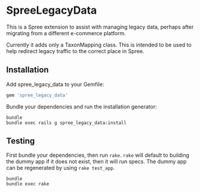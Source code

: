 SpreeLegacyData
===============

This is a Spree extension to assist with managing legacy data, perhaps after migrating from a different e-commerce platform.

Currently it adds only a TaxonMapping class. This is intended to be used to help redirect legacy traffic to the correct place in Spree.

Installation
------------

Add spree_legacy_data to your Gemfile:

```ruby
gem 'spree_legacy_data'
```

Bundle your dependencies and run the installation generator:

```shell
bundle
bundle exec rails g spree_legacy_data:install
```

Testing
-------

First bundle your dependencies, then run `rake`. `rake` will default to building the dummy app if it does not exist, then it will run specs. The dummy app can be regenerated by using `rake test_app`.

```shell
bundle
bundle exec rake
```


